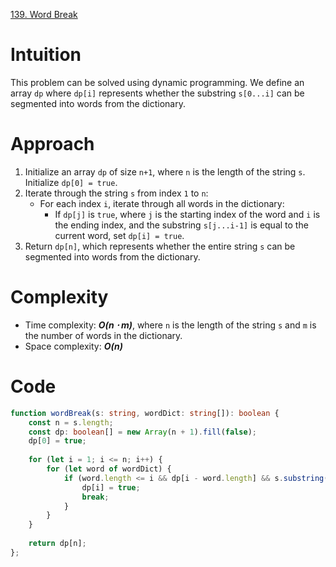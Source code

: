 [139. Word Break](https://leetcode.com/problems/word-break/)

# Intuition

This problem can be solved using dynamic programming. We define an array `dp` where `dp[i]` represents whether the substring `s[0...i]` can be segmented into words from the dictionary.

# Approach

1. Initialize an array `dp` of size `n+1`, where `n` is the length of the string `s`. Initialize `dp[0] = true`.
2. Iterate through the string `s` from index `1` to `n`:
   - For each index `i`, iterate through all words in the dictionary:
     - If `dp[j]` is `true`, where `j` is the starting index of the word and `i` is the ending index, and the substring `s[j...i-1]` is equal to the current word, set `dp[i] = true`.
3. Return `dp[n]`, which represents whether the entire string `s` can be segmented into words from the dictionary.

# Complexity

- Time complexity: ***O(n ⋅ m)***, where `n` is the length of the string `s` and `m` is the number of words in the dictionary.
- Space complexity: ***O(n)***

# Code

```typescript
function wordBreak(s: string, wordDict: string[]): boolean {
    const n = s.length;
    const dp: boolean[] = new Array(n + 1).fill(false);
    dp[0] = true;
    
    for (let i = 1; i <= n; i++) {
        for (let word of wordDict) {
            if (word.length <= i && dp[i - word.length] && s.substring(i - word.length, i) === word) {
                dp[i] = true;
                break;
            }
        }
    }
    
    return dp[n];
};

```